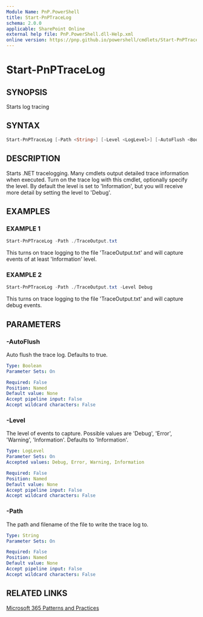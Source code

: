 ```yaml
---
Module Name: PnP.PowerShell
title: Start-PnPTraceLog
schema: 2.0.0
applicable: SharePoint Online
external help file: PnP.PowerShell.dll-Help.xml
online version: https://pnp.github.io/powershell/cmdlets/Start-PnPTraceLog.html
---
```

 
# Start-PnPTraceLog

## SYNOPSIS
Starts log tracing

## SYNTAX

```powershell
Start-PnPTraceLog [-Path <String>] [-Level <LogLevel>] [-AutoFlush <Boolean>] 
```


## DESCRIPTION
Starts .NET tracelogging. Many cmdlets output detailed trace information when executed. Turn on the trace log with this cmdlet, optionally specify the level. By default the level is set to 'Information', but you will receive more detail by setting the level to 'Debug'.

## EXAMPLES

### EXAMPLE 1
```powershell
Start-PnPTraceLog -Path ./TraceOutput.txt
```

This turns on trace logging to the file 'TraceOutput.txt' and will capture events of at least 'Information' level.

### EXAMPLE 2
```powershell
Start-PnPTraceLog -Path ./TraceOutput.txt -Level Debug
```

This turns on trace logging to the file 'TraceOutput.txt' and will capture debug events.

## PARAMETERS

### -AutoFlush
Auto flush the trace log. Defaults to true.

```yaml
Type: Boolean
Parameter Sets: On

Required: False
Position: Named
Default value: None
Accept pipeline input: False
Accept wildcard characters: False
```

### -Level
The level of events to capture. Possible values are 'Debug', 'Error', 'Warning', 'Information'. Defaults to 'Information'.

```yaml
Type: LogLevel
Parameter Sets: On
Accepted values: Debug, Error, Warning, Information

Required: False
Position: Named
Default value: None
Accept pipeline input: False
Accept wildcard characters: False
```

### -Path
The path and filename of the file to write the trace log to.

```yaml
Type: String
Parameter Sets: On

Required: False
Position: Named
Default value: None
Accept pipeline input: False
Accept wildcard characters: False
```

## RELATED LINKS

[Microsoft 365 Patterns and Practices](https://aka.ms/m365pnp)

